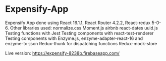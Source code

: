 # Expensify-App
Expensify App done using React 16.1.1, React Router 4.2.2, React-redux 5-0-6. Other libraries used: normalize.css Moment.js airbnb react-dates uuid.js Testing functions with Jest Testing components with react-test-renderer Testing components with Enzyme.js, enzyme-adapter-react-16 and enzyme-to-json Redux-thunk for dispatching functions Redux-mock-store


Live version: https://expensify-8238b.firebaseapp.com/
